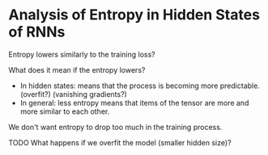 # Analysis of Entropy in Hidden States of RNNs

Entropy lowers similarly to the training loss? 

What does it mean if the entropy lowers? 
- In hidden states: means that the process is becoming more predictable. (overfit?) (vanishing gradients?) 
- In general: less entropy means that items of the tensor are more and more similar to each other. 

We don't want entropy to drop too much in the training process.

TODO
What happens if we overfit the model (smaller hidden size)? 

